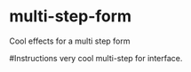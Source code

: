 # multi-step-form
Cool effects for a multi step form

#Instructions
very cool multi-step for interface.
